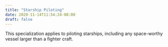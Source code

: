 ```yaml
---
title: "Starship Piloting"
date: 2020-11-14T11:54:24-08:00
draft: false
---
```


This specialization applies to piloting starships, including any space-worthy vessel larger than a fighter craft.
